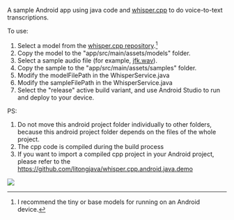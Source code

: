 A sample Android app using java code and [whisper.cpp](https://github.com/xbattlax/whisper.cpp/) to do voice-to-text transcriptions.

To use:

1. Select a model from the [whisper.cpp repository](https://github.com/xbattlax/whisper.cpp/tree/master/models).[^1]
2. Copy the model to the "app/src/main/assets/models" folder.
3. Select a sample audio file (for example, [jfk.wav](https://github.com/xbattlax/whisper.cpp/raw/master/samples/jfk.wav)).
4. Copy the sample to the "app/src/main/assets/samples" folder.
5. Modify the modelFilePath in the WhisperService.java
6. Modify the sampleFilePath in the WhisperService.java
7. Select the "release" active build variant, and use Android Studio to run and deploy to your device.
[^1]: I recommend the tiny or base models for running on an Android device.

PS:  
1. Do not move this android project folder individually to other folders, because this android project folder depends on the files of the whole project.  
2. The cpp code is compiled during the build process  
3. If you want to import a compiled cpp project in your Android project, please refer to the https://github.com/litongjava/whisper.cpp.android.java.demo  

![](README_files/1.jpg)

